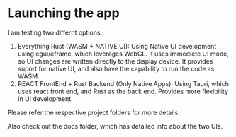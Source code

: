 # Launching the app

I am testing two differnt options.

1. Everything Rust (WASM + NATIVE UI): Using Native UI development using egui/eframe, which leverages WebGL. It uses immediete UI mode, so UI changes are written directly to the display device. It provides suport for native UI, and also have the capability to run the code as WASM.
2. REACT FrontEnd + Rust Backend (Only Native Apps): Using Tauri, which uses react front end, and Rust as the back end. Provides more flexibility in UI development.

Please refer the respective project folders for more details.

Also check out the docs folder, which has detailed info about the two UIs.